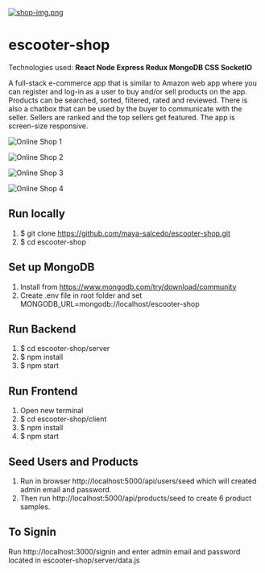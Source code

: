 [![shop-img.png](https://i.postimg.cc/hPfbLJfF/shop-img.png)](https://postimg.cc/zVYg5GCp)

# escooter-shop
Technologies used:
**React
Node
Express
Redux
MongoDB 
CSS 
SocketIO**

A full-stack e-commerce app that is similar to Amazon web app where you can register and log-in as a user to buy and/or sell products on the app. Products can be searched, sorted, filtered, rated and reviewed. There is also a chatbox that can be used by the buyer to communicate with the seller. Sellers are ranked and the top sellers get featured. The app is screen-size responsive.

![Online Shop 1](https://user-images.githubusercontent.com/68334235/131619970-24695a6b-dc76-4efd-b898-cc7bed919402.gif)

![Online Shop 2](https://user-images.githubusercontent.com/68334235/131620038-4eee99a7-cf4a-42d0-a2c2-3d39d1b929c8.gif)

![Online Shop 3](https://user-images.githubusercontent.com/68334235/131620080-71a70d0b-3cdb-493d-969a-803483168b31.gif)

![Online Shop 4](https://user-images.githubusercontent.com/68334235/131620129-f6306dcb-7ecc-4bcc-bffd-9eb6a49b6d27.gif)

## Run locally
1. $ git clone https://github.com/maya-salcedo/escooter-shop.git
2. $ cd escooter-shop

## Set up MongoDB
1. Install from https://www.mongodb.com/try/download/community
2. Create .env file in root folder and set MONGODB_URL=mongodb://localhost/escooter-shop

## Run Backend
1. $ cd escooter-shop/server
2. $ npm install
3. $ npm start

## Run Frontend 
1. Open new terminal
2. $ cd escooter-shop/client
3. $ npm install
4. $ npm start

## Seed Users and Products
1. Run in browser http://localhost:5000/api/users/seed which will created admin email and password.
2. Then run http://localhost:5000/api/products/seed to create 6 product samples.

## To Signin
Run http://localhost:3000/signin and enter admin email and password located in escooter-shop/server/data.js



